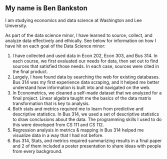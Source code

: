 ## My name is Ben Bankston

I am studying economics and data science at Washington and Lee University. 

As part of the data science minor, I have learned to source, collect, and analyze data effectively and ethically. See below for information on how I have hit on each goal of the Data Science minor:
1. I have collected and used data in Econ 202, Econ 303, and Bus 314. In each course, we first evaluated our needs for data, then set out to find sources that satisfied those needs. In each case, sources were cited in the final product.
2.	Largely, I have found data by searching the web for existing databases. Bus 314 was my first experience data scraping, and it helped me better understand how information is built into and navigated on the web.
3.	In Econometrics, we cleaned a self-made dataset that we analyzed for a final project. Linear algebra taught me the basics of the data matrix transformation that is key to analysis. 
4.	Both stats and metrics required me to learn from predictive and descriptive statistics. In Bus 314, we used a set of descriptive statistics to draw conclusions about the data. The programming skills I used to do this were developed from CS 111 and CS 112.
5.	Regression analysis in metrics & mapping in Bus 314 helped me visualize data in a way that I had not before.
6.	Bus 314, Stats, and metrics required summarizing results in a final paper and 2 of them included a poster presentation to share ideas with people from every background.


<!--
**benbankston/benbankston** is a ✨ _special_ ✨ repository because its `README.md` (this file) appears on your GitHub profile.

Here are some ideas to get you started:

- 🔭 I’m currently working on ...
- 🌱 I’m currently learning ...
- 👯 I’m looking to collaborate on ...
- 🤔 I’m looking for help with ...
- 💬 Ask me about ...
- 📫 How to reach me: ...
- 😄 Pronouns: ...
- ⚡ Fun fact: ...
-->
